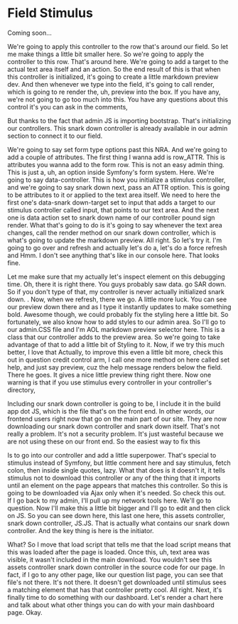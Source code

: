 # Field Stimulus

Coming soon...

We're going to apply this controller to
the
row that's around our field. So let me make things a little bit smaller here. So
we're going to apply the controller to this row. That's around here. We're going to
add
a target to the actual text area itself and an action. So the end result of this is
that when this controller is initialized, it's going to create a little markdown
preview
dev. And then whenever we type into the field, it's going to call render, which is
going
to re render the, uh, preview into the box. If you have any, we're not going to go
too
much into this. You have any questions about this control it's you can ask in the
comments,

But thanks to the fact that admin JS is importing bootstrap. That's initializing our
controllers. This snark down controller is already available in our admin section to
connect it to our field.

We're going to say set form type options past this NRA. And we're going to add a
couple of
attributes. The first thing I wanna add is row_ATTR. This is attributes you wanna add
to the form row. This is not an easy admin thing. This is just a, uh, an option
inside Symfony's form system. Here. We're going to say data-controller. This is how
you initialize a stimulus controller, and we're going to say snark down next, pass an
ATTR option. This is going to be attributes to it or applied to the text area itself.
We
need to here the first one's data-snark down-target set to input that adds
a target to our stimulus controller called input, that points to our text area. And
the next one is data action set to snark down name of our controller pound sign
render. What that's going to do is it's going to say whenever the text area changes,
call
the render method on our snark down controller, which is what's going to update the
markdown preview. All right. So let's try it. I'm going to go over and refresh and
actually let's do a, let's do a force refresh and Hmm. I don't see anything that's
like in our console here. That looks fine.

Let me make sure that my actually let's inspect element on this debugging time. Oh,
there it is right there. You guys probably saw data. <inaudible> go SAR down. So if
you don't type of that, my controller is never actually initialized snark down.
<affirmative>. Now, when we refresh, there we go. A little more luck. You can see our
preview down there and as I type it instantly updates to make something bold. Awesome
though, we could probably fix the styling here a little bit. So fortunately, we also
know how to add styles to our admin area. So I'll go to our admin.CSS file and
I'm AOL markdown preview selector here. This is a class that our controller adds to
the preview area. So we're going to take advantage of that to add a little bit of
Styling to it. Now, if we try this much better, I love that Actually, to improve this
even a little bit more, check this out in question credit control arm, I call one
more method on here called set help, and just say preview, cuz the help message
renders below the field. There he goes. It gives a nice little preview thing right
there. Now one warning is that if you use stimulus every controller in your
controller's directory,

Including our snark down controller is going to be, I include it in the build app dot
JS, which is the file that's on the front end. In other words, our frontend users
right now that go on the main part of our site. They are now downloading our snark
down controller and snark down itself. That's not really a problem. It's not a
security problem. It's just wasteful because we are not using these on our front end.
So the easiest way to fix this

Is to go into our controller and add a little superpower. That's special to stimulus
instead of Symfony, but little comment here and say stimulus, fetch colon, then
inside single quotes, lazy. What that does is it doesn't it, it tells stimulus not to
download this controller or any of the thing that it imports until an element on the
page appears that matches this controller. So this is going to be downloaded via Ajax
only when it's needed. So check this out. If I go back to my admin, I'll pull up my
network tools here. We'll go to question. Now I'll make this a little bit bigger and
I'll go to edit and then click on JS. So you can see down here, this last one here,
this assets controller, snark down controller, JS.JS. That is actually what
contains our snark down controller. And the key thing is here is the initiator.

What? So I move that load script that tells me that the load script means that this
was loaded after the page is loaded. Once this, uh, text area was visible, it wasn't
included in the main download. You wouldn't see this assets controller snark down
controller in the source code for our page. In fact, if I go to any other page, like
our question list page, you can see that file's not there. It's not there. It doesn't
get downloaded until stimulus sees a matching element that has that controller pretty
cool. All right. Next, it's finally time to do something with our dashboard. Let's
render a chart here and talk about what other things you can do with your main
dashboard page. Okay.

